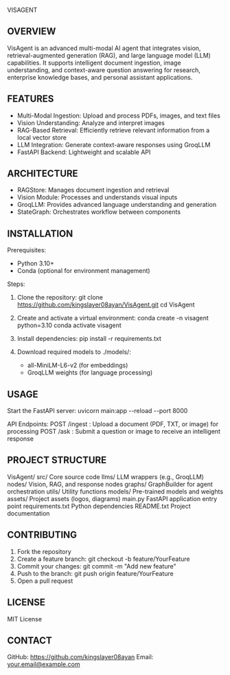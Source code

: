 VISAGENT

OVERVIEW
--------
VisAgent is an advanced multi-modal AI agent that integrates vision, retrieval-augmented generation (RAG),
and large language model (LLM) capabilities. It supports intelligent document ingestion, image understanding,
and context-aware question answering for research, enterprise knowledge bases, and personal assistant applications.

FEATURES
--------
- Multi-Modal Ingestion: Upload and process PDFs, images, and text files
- Vision Understanding: Analyze and interpret images
- RAG-Based Retrieval: Efficiently retrieve relevant information from a local vector store
- LLM Integration: Generate context-aware responses using GroqLLM
- FastAPI Backend: Lightweight and scalable API

ARCHITECTURE
------------
- RAGStore: Manages document ingestion and retrieval
- Vision Module: Processes and understands visual inputs
- GroqLLM: Provides advanced language understanding and generation
- StateGraph: Orchestrates workflow between components

INSTALLATION
------------
Prerequisites:
  - Python 3.10+
  - Conda (optional for environment management)

Steps:
1. Clone the repository:
   git clone https://github.com/kingslayer08ayan/VisAgent.git
   cd VisAgent

2. Create and activate a virtual environment:
   conda create -n visagent python=3.10
   conda activate visagent

3. Install dependencies:
   pip install -r requirements.txt

4. Download required models to ./models/:
   - all-MiniLM-L6-v2 (for embeddings)
   - GroqLLM weights (for language processing)

USAGE
-----
Start the FastAPI server:
  uvicorn main:app --reload --port 8000

API Endpoints:
  POST /ingest : Upload a document (PDF, TXT, or image) for processing
  POST /ask    : Submit a question or image to receive an intelligent response

PROJECT STRUCTURE
-----------------
VisAgent/
  src/            Core source code
    llms/         LLM wrappers (e.g., GroqLLM)
    nodes/        Vision, RAG, and response nodes
    graphs/       GraphBuilder for agent orchestration
    utils/        Utility functions
  models/         Pre-trained models and weights
  assets/         Project assets (logos, diagrams)
  main.py         FastAPI application entry point
  requirements.txt Python dependencies
  README.txt      Project documentation

CONTRIBUTING
------------
1. Fork the repository
2. Create a feature branch:
   git checkout -b feature/YourFeature
3. Commit your changes:
   git commit -m "Add new feature"
4. Push to the branch:
   git push origin feature/YourFeature
5. Open a pull request

LICENSE
-------
MIT License

CONTACT
-------
GitHub: https://github.com/kingslayer08ayan
Email: your.email@example.com
